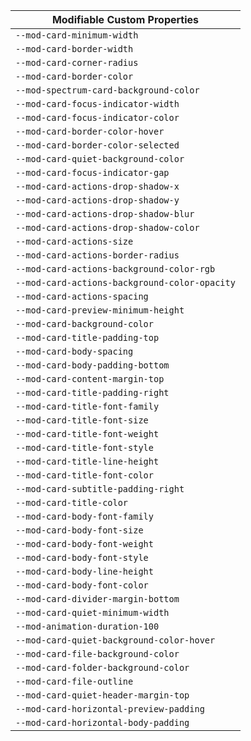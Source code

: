| Modifiable Custom Properties |
| --- |
|`--mod-card-minimum-width`|
|`--mod-card-border-width`|
|`--mod-card-corner-radius`|
|`--mod-card-border-color`|
|`--mod-spectrum-card-background-color`|
|`--mod-card-focus-indicator-width`|
|`--mod-card-focus-indicator-color`|
|`--mod-card-border-color-hover`|
|`--mod-card-border-color-selected`|
|`--mod-card-quiet-background-color`|
|`--mod-card-focus-indicator-gap`|
|`--mod-card-actions-drop-shadow-x`|
|`--mod-card-actions-drop-shadow-y`|
|`--mod-card-actions-drop-shadow-blur`|
|`--mod-card-actions-drop-shadow-color`|
|`--mod-card-actions-size`|
|`--mod-card-actions-border-radius`|
|`--mod-card-actions-background-color-rgb`|
|`--mod-card-actions-background-color-opacity`|
|`--mod-card-actions-spacing`|
|`--mod-card-preview-minimum-height`|
|`--mod-card-background-color`|
|`--mod-card-title-padding-top`|
|`--mod-card-body-spacing`|
|`--mod-card-body-padding-bottom`|
|`--mod-card-content-margin-top`|
|`--mod-card-title-padding-right`|
|`--mod-card-title-font-family`|
|`--mod-card-title-font-size`|
|`--mod-card-title-font-weight`|
|`--mod-card-title-font-style`|
|`--mod-card-title-line-height`|
|`--mod-card-title-font-color`|
|`--mod-card-subtitle-padding-right`|
|`--mod-card-title-color`|
|`--mod-card-body-font-family`|
|`--mod-card-body-font-size`|
|`--mod-card-body-font-weight`|
|`--mod-card-body-font-style`|
|`--mod-card-body-line-height`|
|`--mod-card-body-font-color`|
|`--mod-card-divider-margin-bottom`|
|`--mod-card-quiet-minimum-width`|
|`--mod-animation-duration-100`|
|`--mod-card-quiet-background-color-hover`|
|`--mod-card-file-background-color`|
|`--mod-card-folder-background-color`|
|`--mod-card-file-outline`|
|`--mod-card-quiet-header-margin-top`|
|`--mod-card-horizontal-preview-padding`|
|`--mod-card-horizontal-body-padding`|